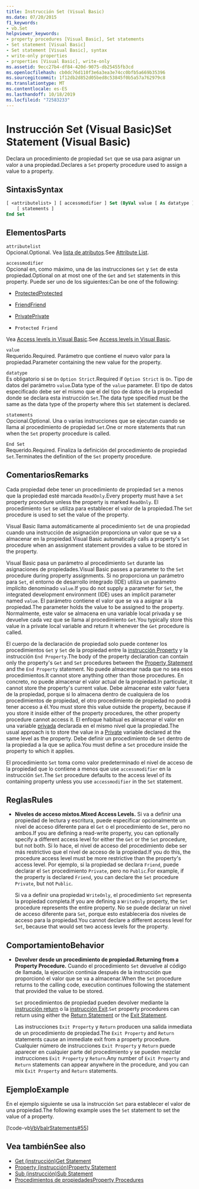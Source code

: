 ```yaml
---
title: Instrucción Set (Visual Basic)
ms.date: 07/20/2015
f1_keywords:
- vb.Set
helpviewer_keywords:
- property procedures [Visual Basic], Set statements
- Set statement [Visual Basic]
- Set statement [Visual Basic], syntax
- write-only properties
- properties [Visual Basic], write-only
ms.assetid: 9ecc27b4-df84-420d-9075-db25455fb3cd
ms.openlocfilehash: cb0dc76d110f3e6a3ea3e74cc0bfb5a669b35396
ms.sourcegitcommit: 1f12db2d852d05bed8c53845f0b5a57a762979c8
ms.translationtype: MT
ms.contentlocale: es-ES
ms.lasthandoff: 10/18/2019
ms.locfileid: "72583233"
---
```

# <a name="set-statement-visual-basic"></a><span data-ttu-id="9bf6e-102">Instrucción Set (Visual Basic)</span><span class="sxs-lookup"><span data-stu-id="9bf6e-102">Set Statement (Visual Basic)</span></span>
<span data-ttu-id="9bf6e-103">Declara un procedimiento de propiedad `Set` que se usa para asignar un valor a una propiedad.</span><span class="sxs-lookup"><span data-stu-id="9bf6e-103">Declares a `Set` property procedure used to assign a value to a property.</span></span>  
  
## <a name="syntax"></a><span data-ttu-id="9bf6e-104">Sintaxis</span><span class="sxs-lookup"><span data-stu-id="9bf6e-104">Syntax</span></span>  
  
```vb  
[ <attributelist> ] [ accessmodifier ] Set (ByVal value [ As datatype ])  
    [ statements ]  
End Set  
```  
  
## <a name="parts"></a><span data-ttu-id="9bf6e-105">Elementos</span><span class="sxs-lookup"><span data-stu-id="9bf6e-105">Parts</span></span>  
 `attributelist`  
 <span data-ttu-id="9bf6e-106">Opcional.</span><span class="sxs-lookup"><span data-stu-id="9bf6e-106">Optional.</span></span> <span data-ttu-id="9bf6e-107">Vea [lista de atributos](../../../visual-basic/language-reference/statements/attribute-list.md).</span><span class="sxs-lookup"><span data-stu-id="9bf6e-107">See [Attribute List](../../../visual-basic/language-reference/statements/attribute-list.md).</span></span>  
  
 `accessmodifier`  
 <span data-ttu-id="9bf6e-108">Opcional en, como máximo, una de las instrucciones `Get` y `Set` de esta propiedad.</span><span class="sxs-lookup"><span data-stu-id="9bf6e-108">Optional on at most one of the `Get` and `Set` statements in this property.</span></span> <span data-ttu-id="9bf6e-109">Puede ser uno de los siguientes:</span><span class="sxs-lookup"><span data-stu-id="9bf6e-109">Can be one of the following:</span></span>  
  
- [<span data-ttu-id="9bf6e-110">Protected</span><span class="sxs-lookup"><span data-stu-id="9bf6e-110">Protected</span></span>](../../../visual-basic/language-reference/modifiers/protected.md)  
  
- [<span data-ttu-id="9bf6e-111">Friend</span><span class="sxs-lookup"><span data-stu-id="9bf6e-111">Friend</span></span>](../../../visual-basic/language-reference/modifiers/friend.md)  
  
- [<span data-ttu-id="9bf6e-112">Private</span><span class="sxs-lookup"><span data-stu-id="9bf6e-112">Private</span></span>](../../../visual-basic/language-reference/modifiers/private.md)  
  
- `Protected Friend`  
  
 <span data-ttu-id="9bf6e-113">Vea [Access levels in Visual Basic](../../../visual-basic/programming-guide/language-features/declared-elements/access-levels.md).</span><span class="sxs-lookup"><span data-stu-id="9bf6e-113">See [Access levels in Visual Basic](../../../visual-basic/programming-guide/language-features/declared-elements/access-levels.md).</span></span>  
  
 `value`  
 <span data-ttu-id="9bf6e-114">Requerido.</span><span class="sxs-lookup"><span data-stu-id="9bf6e-114">Required.</span></span> <span data-ttu-id="9bf6e-115">Parámetro que contiene el nuevo valor para la propiedad.</span><span class="sxs-lookup"><span data-stu-id="9bf6e-115">Parameter containing the new value for the property.</span></span>  
  
 `datatype`  
 <span data-ttu-id="9bf6e-116">Es obligatorio si se `On` `Option Strict`.</span><span class="sxs-lookup"><span data-stu-id="9bf6e-116">Required if `Option Strict` is `On`.</span></span> <span data-ttu-id="9bf6e-117">Tipo de datos del parámetro `value`.</span><span class="sxs-lookup"><span data-stu-id="9bf6e-117">Data type of the `value` parameter.</span></span> <span data-ttu-id="9bf6e-118">El tipo de datos especificado debe ser el mismo que el del tipo de datos de la propiedad donde se declara esta instrucción `Set`.</span><span class="sxs-lookup"><span data-stu-id="9bf6e-118">The data type specified must be the same as the data type of the property where this `Set` statement is declared.</span></span>  
  
 `statements`  
 <span data-ttu-id="9bf6e-119">Opcional.</span><span class="sxs-lookup"><span data-stu-id="9bf6e-119">Optional.</span></span> <span data-ttu-id="9bf6e-120">Una o varias instrucciones que se ejecutan cuando se llama al procedimiento de propiedad `Set`.</span><span class="sxs-lookup"><span data-stu-id="9bf6e-120">One or more statements that run when the `Set` property procedure is called.</span></span>  
  
 `End Set`  
 <span data-ttu-id="9bf6e-121">Requerido.</span><span class="sxs-lookup"><span data-stu-id="9bf6e-121">Required.</span></span> <span data-ttu-id="9bf6e-122">Finaliza la definición del procedimiento de propiedad `Set`.</span><span class="sxs-lookup"><span data-stu-id="9bf6e-122">Terminates the definition of the `Set` property procedure.</span></span>  
  
## <a name="remarks"></a><span data-ttu-id="9bf6e-123">Comentarios</span><span class="sxs-lookup"><span data-stu-id="9bf6e-123">Remarks</span></span>  
 <span data-ttu-id="9bf6e-124">Cada propiedad debe tener un procedimiento de propiedad `Set` a menos que la propiedad esté marcada `ReadOnly`.</span><span class="sxs-lookup"><span data-stu-id="9bf6e-124">Every property must have a `Set` property procedure unless the property is marked `ReadOnly`.</span></span> <span data-ttu-id="9bf6e-125">El procedimiento `Set` se utiliza para establecer el valor de la propiedad.</span><span class="sxs-lookup"><span data-stu-id="9bf6e-125">The `Set` procedure is used to set the value of the property.</span></span>  
  
 <span data-ttu-id="9bf6e-126">Visual Basic llama automáticamente al procedimiento `Set` de una propiedad cuando una instrucción de asignación proporciona un valor que se va a almacenar en la propiedad.</span><span class="sxs-lookup"><span data-stu-id="9bf6e-126">Visual Basic automatically calls a property's `Set` procedure when an assignment statement provides a value to be stored in the property.</span></span>  
  
 <span data-ttu-id="9bf6e-127">Visual Basic pasa un parámetro al procedimiento `Set` durante las asignaciones de propiedades.</span><span class="sxs-lookup"><span data-stu-id="9bf6e-127">Visual Basic passes a parameter to the `Set` procedure during property assignments.</span></span> <span data-ttu-id="9bf6e-128">Si no proporciona un parámetro para `Set`, el entorno de desarrollo integrado (IDE) utiliza un parámetro implícito denominado `value`.</span><span class="sxs-lookup"><span data-stu-id="9bf6e-128">If you do not supply a parameter for `Set`, the integrated development environment (IDE) uses an implicit parameter named `value`.</span></span> <span data-ttu-id="9bf6e-129">El parámetro contiene el valor que se va a asignar a la propiedad.</span><span class="sxs-lookup"><span data-stu-id="9bf6e-129">The parameter holds the value to be assigned to the property.</span></span> <span data-ttu-id="9bf6e-130">Normalmente, este valor se almacena en una variable local privada y se devuelve cada vez que se llama al procedimiento `Get`.</span><span class="sxs-lookup"><span data-stu-id="9bf6e-130">You typically store this value in a private local variable and return it whenever the `Get` procedure is called.</span></span>  
  
 <span data-ttu-id="9bf6e-131">El cuerpo de la declaración de propiedad solo puede contener los procedimientos `Get` y `Set` de la propiedad entre la [instrucción Property](../../../visual-basic/language-reference/statements/property-statement.md) y la instrucción `End Property`.</span><span class="sxs-lookup"><span data-stu-id="9bf6e-131">The body of the property declaration can contain only the property's `Get` and `Set` procedures between the [Property Statement](../../../visual-basic/language-reference/statements/property-statement.md) and the `End Property` statement.</span></span> <span data-ttu-id="9bf6e-132">No puede almacenar nada que no sea esos procedimientos.</span><span class="sxs-lookup"><span data-stu-id="9bf6e-132">It cannot store anything other than those procedures.</span></span> <span data-ttu-id="9bf6e-133">En concreto, no puede almacenar el valor actual de la propiedad.</span><span class="sxs-lookup"><span data-stu-id="9bf6e-133">In particular, it cannot store the property's current value.</span></span> <span data-ttu-id="9bf6e-134">Debe almacenar este valor fuera de la propiedad, porque si lo almacena dentro de cualquiera de los procedimientos de propiedad, el otro procedimiento de propiedad no podrá tener acceso a él.</span><span class="sxs-lookup"><span data-stu-id="9bf6e-134">You must store this value outside the property, because if you store it inside either of the property procedures, the other property procedure cannot access it.</span></span> <span data-ttu-id="9bf6e-135">El enfoque habitual es almacenar el valor en una variable [privada](../../../visual-basic/language-reference/modifiers/private.md) declarada en el mismo nivel que la propiedad.</span><span class="sxs-lookup"><span data-stu-id="9bf6e-135">The usual approach is to store the value in a [Private](../../../visual-basic/language-reference/modifiers/private.md) variable declared at the same level as the property.</span></span> <span data-ttu-id="9bf6e-136">Debe definir un procedimiento de `Set` dentro de la propiedad a la que se aplica.</span><span class="sxs-lookup"><span data-stu-id="9bf6e-136">You must define a `Set` procedure inside the property to which it applies.</span></span>  
  
 <span data-ttu-id="9bf6e-137">El procedimiento `Set` toma como valor predeterminado el nivel de acceso de la propiedad que lo contiene a menos que use `accessmodifier` en la instrucción `Set`.</span><span class="sxs-lookup"><span data-stu-id="9bf6e-137">The `Set` procedure defaults to the access level of its containing property unless you use `accessmodifier` in the `Set` statement.</span></span>  
  
## <a name="rules"></a><span data-ttu-id="9bf6e-138">Reglas</span><span class="sxs-lookup"><span data-stu-id="9bf6e-138">Rules</span></span>  
  
- <span data-ttu-id="9bf6e-139">**Niveles de acceso mixtos.**</span><span class="sxs-lookup"><span data-stu-id="9bf6e-139">**Mixed Access Levels.**</span></span> <span data-ttu-id="9bf6e-140">Si va a definir una propiedad de lectura y escritura, puede especificar opcionalmente un nivel de acceso diferente para el `Get` o el procedimiento de `Set`, pero no ambos.</span><span class="sxs-lookup"><span data-stu-id="9bf6e-140">If you are defining a read-write property, you can optionally specify a different access level for either the `Get` or the `Set` procedure, but not both.</span></span> <span data-ttu-id="9bf6e-141">Si lo hace, el nivel de acceso del procedimiento debe ser más restrictivo que el nivel de acceso de la propiedad.</span><span class="sxs-lookup"><span data-stu-id="9bf6e-141">If you do this, the procedure access level must be more restrictive than the property's access level.</span></span> <span data-ttu-id="9bf6e-142">Por ejemplo, si la propiedad se declara `Friend`, puede declarar el `Set` procedimiento `Private`, pero no `Public`.</span><span class="sxs-lookup"><span data-stu-id="9bf6e-142">For example, if the property is declared `Friend`, you can declare the `Set` procedure `Private`, but not `Public`.</span></span>  
  
     <span data-ttu-id="9bf6e-143">Si va a definir una propiedad `WriteOnly`, el procedimiento `Set` representa la propiedad completa.</span><span class="sxs-lookup"><span data-stu-id="9bf6e-143">If you are defining a `WriteOnly` property, the `Set` procedure represents the entire property.</span></span> <span data-ttu-id="9bf6e-144">No se puede declarar un nivel de acceso diferente para `Set`, porque esto establecería dos niveles de acceso para la propiedad.</span><span class="sxs-lookup"><span data-stu-id="9bf6e-144">You cannot declare a different access level for `Set`, because that would set two access levels for the property.</span></span>  
  
## <a name="behavior"></a><span data-ttu-id="9bf6e-145">Comportamiento</span><span class="sxs-lookup"><span data-stu-id="9bf6e-145">Behavior</span></span>  
  
- <span data-ttu-id="9bf6e-146">**Devolver desde un procedimiento de propiedad.**</span><span class="sxs-lookup"><span data-stu-id="9bf6e-146">**Returning from a Property Procedure.**</span></span> <span data-ttu-id="9bf6e-147">Cuando el procedimiento `Set` devuelve al código de llamada, la ejecución continúa después de la instrucción que proporcionó el valor que se va a almacenar.</span><span class="sxs-lookup"><span data-stu-id="9bf6e-147">When the `Set` procedure returns to the calling code, execution continues following the statement that provided the value to be stored.</span></span>  
  
     <span data-ttu-id="9bf6e-148">`Set` procedimientos de propiedad pueden devolver mediante la [instrucción return](../../../visual-basic/language-reference/statements/return-statement.md) o la [instrucción Exit](../../../visual-basic/language-reference/statements/exit-statement.md).</span><span class="sxs-lookup"><span data-stu-id="9bf6e-148">`Set` property procedures can return using either the [Return Statement](../../../visual-basic/language-reference/statements/return-statement.md) or the [Exit Statement](../../../visual-basic/language-reference/statements/exit-statement.md).</span></span>  
  
     <span data-ttu-id="9bf6e-149">Las instrucciones `Exit Property` y `Return` producen una salida inmediata de un procedimiento de propiedad.</span><span class="sxs-lookup"><span data-stu-id="9bf6e-149">The `Exit Property` and `Return` statements cause an immediate exit from a property procedure.</span></span> <span data-ttu-id="9bf6e-150">Cualquier número de instrucciones `Exit Property` y `Return` puede aparecer en cualquier parte del procedimiento y se pueden mezclar instrucciones `Exit Property` y `Return`.</span><span class="sxs-lookup"><span data-stu-id="9bf6e-150">Any number of `Exit Property` and `Return` statements can appear anywhere in the procedure, and you can mix `Exit Property` and `Return` statements.</span></span>  
  
## <a name="example"></a><span data-ttu-id="9bf6e-151">Ejemplo</span><span class="sxs-lookup"><span data-stu-id="9bf6e-151">Example</span></span>  
 <span data-ttu-id="9bf6e-152">En el ejemplo siguiente se usa la instrucción `Set` para establecer el valor de una propiedad.</span><span class="sxs-lookup"><span data-stu-id="9bf6e-152">The following example uses the `Set` statement to set the value of a property.</span></span>  
  
 [!code-vb[VbVbalrStatements#55](~/samples/snippets/visualbasic/VS_Snippets_VBCSharp/VbVbalrStatements/VB/Class1.vb#55)]  
  
## <a name="see-also"></a><span data-ttu-id="9bf6e-153">Vea también</span><span class="sxs-lookup"><span data-stu-id="9bf6e-153">See also</span></span>

- [<span data-ttu-id="9bf6e-154">Get (instrucción)</span><span class="sxs-lookup"><span data-stu-id="9bf6e-154">Get Statement</span></span>](../../../visual-basic/language-reference/statements/get-statement.md)
- [<span data-ttu-id="9bf6e-155">Property (instrucción)</span><span class="sxs-lookup"><span data-stu-id="9bf6e-155">Property Statement</span></span>](../../../visual-basic/language-reference/statements/property-statement.md)
- [<span data-ttu-id="9bf6e-156">Sub (instrucción)</span><span class="sxs-lookup"><span data-stu-id="9bf6e-156">Sub Statement</span></span>](../../../visual-basic/language-reference/statements/sub-statement.md)
- [<span data-ttu-id="9bf6e-157">Procedimientos de propiedades</span><span class="sxs-lookup"><span data-stu-id="9bf6e-157">Property Procedures</span></span>](../../../visual-basic/programming-guide/language-features/procedures/property-procedures.md)
